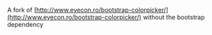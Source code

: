 A fork of [http://www.eyecon.ro/bootstrap-colorpicker/](http://www.eyecon.ro/bootstrap-colorpicker/) without the bootstrap dependency